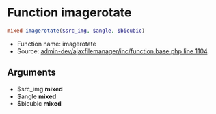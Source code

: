 Function imagerotate
===========================





```php
mixed imagerotate($src_img, $angle, $bicubic)
```

* Function name: imagerotate
* Source: [admin-dev/ajaxfilemanager/inc/function.base.php line 1104](https://github.com/PrestaShop/PrestaShop/blob/1.5.0.13/admin-dev/ajaxfilemanager/inc/function.base.php#L1104).

Arguments
---------

* $src_img **mixed**
* $angle **mixed**
* $bicubic **mixed**

